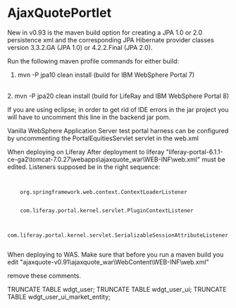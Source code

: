 AjaxQuotePortlet
================
New in v0.93 is the maven build option for creating a JPA 1.0 or 2.0 persistence xml and the corresponding JPA Hibernate provider classes version 3.3.2.GA (JPA 1.0) or 4.2.2.Final (JPA 2.0).

Run the following maven profile commands for either build:
<br>
1. mvn -P jpa10 clean install (build for IBM WebSphere Portal 7)
<br>
2. mvn -P jpa20 clean install (build for LifeRay and IBM WebSphere Portal 8)

If you are using eclipse; in order to get rid of IDE errors in the jar project you will have to uncomment this line <!-- activeByDefault>true</activeByDefault--> in the backend jar pom.

Vanilla WebSphere Application Server test portal harness can be configured by uncommenting the PortalEquitiesServlet servlet in the web.xml

When deploying on Liferay
After deployment to liferay "liferay-portal-6.1.1-ce-ga2\tomcat-7.0.27\webapps\ajaxquote_war\WEB-INF\web.xml" must be edited. Listeners supposed be in the right sequence:

<code>
<listener>
	<listener-class>org.springframework.web.context.ContextLoaderListener</listener-class>
</listener>
<listener>
	<listener-class>com.liferay.portal.kernel.servlet.PluginContextListener</listener-class>
</listener>
<listener>
	<listener-class>com.liferay.portal.kernel.servlet.SerializableSessionAttributeListener</listener-class>
</listener>
</code>

When deploying to WAS. Make sure that before you run a maven build you edit "ajaxquote-v0.91\ajaxquote_war\WebContent\WEB-INF\web.xml"

 <!-- 
	<servlet>
		<servlet-name>PortalEquitiesServlet</servlet-name>
		<jsp-file>/WEB-INF/jsp/portal/portal_equities.jsp</jsp-file>
	</servlet>


	<servlet-mapping>
		<servlet-name>PortalEquitiesServlet</servlet-name>
		<url-pattern>/portale/*</url-pattern>
	</servlet-mapping>
 -->
 
remove these comments.

TRUNCATE TABLE wdgt_user;
TRUNCATE TABLE wdgt_user_ui;
TRUNCATE TABLE wdgt_user_ui_market_entity;
